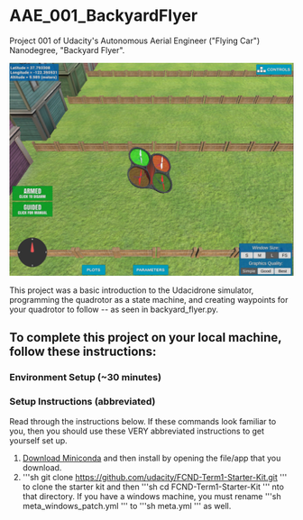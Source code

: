 # AAE_001_BackyardFlyer
Project 001 of Udacity's Autonomous Aerial Engineer ("Flying Car") Nanodegree, "Backyard Flyer".

![Quad Image](./images/drone.png)

This project was a basic introduction to the Udacidrone simulator, programming the quadrotor as a state machine, and creating waypoints for your quadrotor to follow -- as seen in backyard_flyer.py.

## To complete this project on your local machine, follow these instructions:
### Environment Setup (~30 minutes)

### Setup Instructions (abbreviated)
Read through the instructions below. If these commands look familiar to you, then you should use these VERY abbreviated instructions to get yourself set up.
  1. [Download Miniconda](https://docs.conda.io/en/latest/miniconda.html) and then install by opening the file/app that you download.
  2. '''sh git clone https://github.com/udacity/FCND-Term1-Starter-Kit.git ''' to clone the starter kit and then '''sh cd FCND-Term1-Starter-Kit ''' nto that directory. If you have a windows machine, you must rename '''sh meta_windows_patch.yml ''' to '''sh meta.yml ''' as well.
